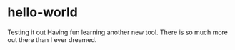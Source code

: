 # hello-world
Testing it out
Having fun learning another new tool. 
There is so much more out there than I ever dreamed.
